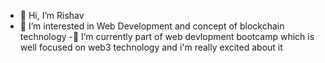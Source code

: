 - 👋 Hi, I’m Rishav
- 👀 I’m interested in Web Development and concept of blockchain technology
-🌱 I’m currently part of web devlopment bootcamp which is well focused on web3 technology
    and i'm really excited about it 

<!--- 📫 How to reach me ...
--->

